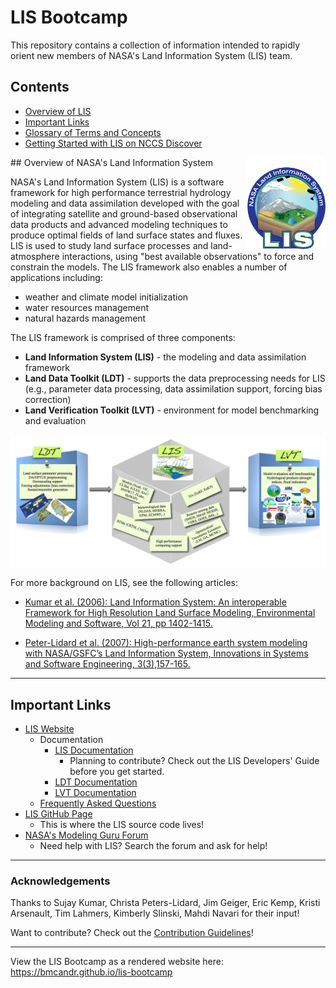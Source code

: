 # LIS Bootcamp

This repository contains a collection of information intended to rapidly orient new members of NASA's Land Information System (LIS) team. <!--just team members or new users altogether?-->

## Contents

* [Overview of LIS](#overview-of-nasas-land-information-system)
* [Important Links](#important-links)
* [Glossary of Terms and Concepts](docs/LIS-glossary.md)
* [Getting Started with LIS on NCCS Discover](docs/LIS-on-NCCS-discover.md)

<img src='docs/images/LIS_logo-FINAL.png' width='25%' align='right'>
## Overview of NASA's Land Information System

NASA's Land Information System (LIS) is a software framework for high performance terrestrial hydrology modeling and data assimilation developed with the goal of integrating satellite and ground-based observational data products and advanced modeling techniques to produce optimal fields of land surface states and fluxes. LIS is used to study land surface processes and land-atmosphere interactions, using "best available observations" to force and constrain the models. The LIS framework also enables a number of applications including:

* weather and climate model initialization
* water resources management
* natural hazards management

The LIS framework is comprised of three components:

* **Land Information System (LIS)** - the modeling and data assimilation framework
* **Land Data Toolkit (LDT)** - supports the data preprocessing needs for LIS (e.g., parameter data processing, data assimilation support, forcing bias correction)
* **Land Verification Toolkit (LVT)** - environment for model benchmarking and evaluation

<img src='docs/images/LIS-components.png' align='center'>

<!--expand this section -->

For more background on LIS, see the following articles:

<!-- add links -->
* [Kumar et al. (2006): Land Information System: An interoperable Framework for High Resolution Land Surface Modeling, Environmental Modeling and Software, Vol 21, pp 1402-1415.](http://prhouser.com/houser_files/Kumar2006.pdf)

* [Peter-Lidard et al. (2007): High-performance earth system modeling with NASA/GSFC’s Land Information System, Innovations in Systems and Software Engineering, 3(3),157-165.](http://prhouser.com/houser_files/LIS2007.pdf)

-----

## Important Links

* [LIS Website](https://lis.gsfc.nasa.gov/)
    * Documentation
        * [LIS Documentation](https://lis.gsfc.nasa.gov/documentation/lis)
            * Planning to contribute? Check out the LIS Developers' Guide before you get started.
        * [LDT Documentation](https://lis.gsfc.nasa.gov/documentation/ldt)
        * [LVT Documentation](https://lis.gsfc.nasa.gov/documentation/lvt)
    * [Frequently Asked Questions](https://lis.gsfc.nasa.gov/faq-page)
* [LIS GitHub Page](https://github.com/NASA-LIS)
    * This is where the LIS source code lives!
* [NASA's Modeling Guru Forum](https://modelingguru.nasa.gov/community/atmospheric/lis)
    * Need help with LIS? Search the forum and ask for help!

-----

### Acknowledgements

<!--Did you contribute? Don't forget to add your name below!-->

Thanks to Sujay Kumar, Christa Peters-Lidard, Jim Geiger, Eric Kemp, Kristi Arsenault, Tim Lahmers, Kimberly Slinski, Mahdi Navari for their input!

Want to contribute? Check out the [Contribution Guidelines](CONTRIBUTING.md)!

-----

View the LIS Bootcamp as a rendered website here: <https://bmcandr.github.io/lis-bootcamp>